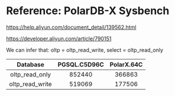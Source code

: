 # Reference: PolarDB-X Sysbench

https://help.aliyun.com/document_detail/139562.html

https://developer.aliyun.com/article/790151

We can infer that: oltp = oltp_read_write, select = oltp_read_only

|    Database     | PGSQL.C5D96C | PolarX.64C |
| :-------------: | :----------: | :--------: |
| oltp_read_only  |    852440    |   366863   |
| oltp_read_write |    519069    |   177506   |
